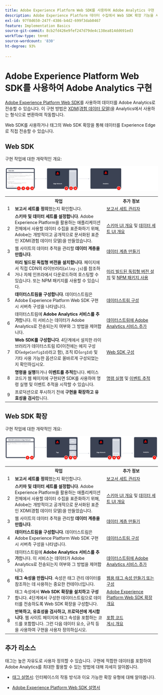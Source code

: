 ```yaml
---
title: Adobe Experience Platform Web SDK를 사용하여 Adobe Analytics 구현
description: Adobe Experience Platform 데이터 수집에서 Web SDK 확장 기능을 사용하여 Adobe Analytics로 데이터를 전송합니다.
exl-id: 97f8d650-247f-4386-b4d2-699f3dab0467
feature: Implementation Basics
source-git-commit: 8cb2fd426e9fef247d79de4c138ea814dd691ed3
workflow-type: tm+mt
source-wordcount: '830'
ht-degree: 93%

---
```


# Adobe Experience Platform Web SDK를 사용하여 Adobe Analytics 구현

[Adobe Experience Platform Web SDK](https://experienceleague.adobe.com/docs/experience-platform/tags/extensions/client/sdk/overview.html?lang=ko-KR)를 사용하여 데이터를 Adobe Analytics로 전송할 수 있습니다. 이 구현 방법은 [XDM(경험 데이터 모델)](https://experienceleague.adobe.com/docs/experience-platform/xdm/home.html?lang=ko-KR)을 Analytics에서 사용하는 형식으로 변환하여 작동합니다.

Web SDK를 사용하거나 태그의 Web SDK 확장을 통해 데이터를 Experience Edge로 직접 전송할 수 있습니다.

## Web SDK

구현 작업에 대한 개략적인 개요:

![이 섹션에 설명된 대로 웹 SDK 워크플로를 사용하여 Adobe Analytics을 구현하는 방법입니다.](../../assets/websdk-annotated.png)

<table style="width:100%">

<tr>
<th style="width:5%"></th><th style="width:60%"><b>작업</b></th><th style="width:35%"><b>추가 정보</b></th>
</tr>

<tr>
<td>1</td>
<td><b>보고서 세트를 정의</b>했는지 확인합니다.</td>
<td><a href="../../../admin/admin/c-manage-report-suites/report-suites-admin.md">보고서 세트 관리자</a></td>
</tr>

<tr>
<td>2</td>
<td><b>스키마 및 데이터 세트를 설정합니다</b>. Adobe Experience Platform을 활용하는 애플리케이션 전체에서 사용할 데이터 수집을 표준화하기 위해, Adobe는 개방적이고 공개적으로 문서화된 표준인 XDM(경험 데이터 모델)을 만들었습니다.</td>
<td><a href="https://experienceleague.adobe.com/docs/experience-platform/xdm/ui/overview.html?lang=ko-KR">스키마 UI 개요</a> 및 <a href="https://experienceleague.adobe.com/docs/experience-platform/catalog/datasets/user-guide.html?lang=ko-KR">데이터 세트 UI 개요</a></td>
</tr>

<tr>
<td>3</td>
<td>웹 사이트의 데이터 추적을 관리할 <b>데이터 계층을 만듭니다</b>.</td>
<td><a href="../../prepare/data-layer.md">데이터 계층 만들기</a></td>
</tr>

<tr>
<td> 4</td>
<td><b>미리 빌드된 독립형 버전을 설치합니다</b>. 페이지에서 직접 CDN의 라이브러리(<code>alloy.js</code>)를 참조하거나 자체 인프라에서 다운로드하여 호스팅할 수 있습니다. 또는 NPM 패키지를 사용할 수 있습니다.</td>
<td><a href="https://experienceleague.adobe.com/docs/experience-platform/edge/fundamentals/installing-the-sdk.html?lang=ko-KR#option-2%3A-installing-the-prebuilt-standalone-version">미리 빌드된 독립형 버전 설치</a> 및 <a href="https://experienceleague.adobe.com/docs/experience-platform/edge/fundamentals/installing-the-sdk.html?lang=ko-KR#option-3%3A-using-the-npm-package">NPM 패키지 사용</a></td>
</tr>

<tr>
<td>5</td>
<td><b>데이터스트림을 구성합니다</b>. 데이터스트림은 Adobe Experience Platform Web SDK 구현 시 서버측 구성을 나타냅니다.</td>
<td><a href="https://experienceleague.adobe.com/docs/experience-platform/edge/datastreams/configure.html?lang=ko-KR">데이터스트림 구성<a></td> 
</tr>

<td>6</td>
<td>데이터스트림에 <b>Adobe Analytics 서비스를 추가</b>합니다. 이 서비스는 데이터가 Adobe Analytics로 전송되는지 여부와 그 방법을 제어합니다.</td>
<td><a href="https://experienceleague.adobe.com/docs/experience-platform/edge/datastreams/configure.html?lang=ko-KR#analytics">데이터스트림에 Adobe Analytics 서비스 추가</a></td>
</tr>

<tr>
<td>7</td>
<td><b>Web SDK를 구성합니다</b>. 4단계에서 설치한 라이브러리가 데이터스트림 ID(이전에는 에지 구성 ID(<code>edgeConfigId</code>)라고 함), 조직 ID(<code>orgId</code>) 및 기타 사용 가능한 옵션으로 올바르게 구성되었는지 확인하십시오.</td>
<td><a href="https://experienceleague.adobe.com/docs/experience-platform/edge/fundamentals/configuring-the-sdk.html?lang=ko-KR">Web SDK 구성</a></td>
</tr>

<tr>
<td>8</td>
<td><b>명령을 실행</b>하거나 <b>이벤트를 추적</b>합니다. 베이스 코드가 웹 페이지에 구현되면 SDK를 사용하여 명령 실행 및 이벤트 추적을 시작할 수 있습니다.
</td>
<td><a href="https://experienceleague.adobe.com/docs/experience-platform/edge/fundamentals/executing-commands.html?lang=ko-KR">명령 실행</a> 및 <a href="https://experienceleague.adobe.com/docs/experience-platform/edge/fundamentals/tracking-events.html?lang=ko-KR">이벤트 추적</a></td>
</tr>

<tr>
<td>9</td><td>프로덕션으로 푸시하기 전에 <b>구현을 확장하고 유효성을 검사</b>합니다.</td><td></td> 
</tr>
</table>


## Web SDK 확장

구현 작업에 대한 개략적인 개요:

![이 섹션에 설명된 대로 Web SDK 확장 워크플로우를 사용하여 Adobe Analytics을 구현하는 방법입니다.](../../assets/websdk-extension-annotated.png)

<table style="width:100%">

<tr>
<th style="width:5%"></th><th style="width:60%"><b>작업</b></th><th style="width:35%"><b>추가 정보</b></th>
</tr>

<tr>
<td>1</td>
<td><b>보고서 세트를 정의</b>했는지 확인합니다.</td>
<td><a href="../../../admin/admin/c-manage-report-suites/report-suites-admin.md">보고서 세트 관리자</a></td>
</tr>

<tr>
<td>2</td>
<td><b>스키마 및 데이터 세트를 설정합니다</b>. Adobe Experience Platform을 활용하는 애플리케이션 전체에서 사용할 데이터 수집을 표준화하기 위해, Adobe는 개방적이고 공개적으로 문서화된 표준인 XDM(경험 데이터 모델)을 만들었습니다.</td>
<td><a href="https://experienceleague.adobe.com/docs/experience-platform/xdm/ui/overview.html?lang=ko-KR">스키마 UI 개요</a> 및 <a href="https://experienceleague.adobe.com/docs/experience-platform/catalog/datasets/user-guide.html?lang=ko-KR">데이터 세트 UI 개요</a></td>
</tr>

<tr>
<td>3</td>
<td>웹 사이트의 데이터 추적을 관리할 <b>데이터 계층을 만듭니다</b>.</td>
<td><a href="../../prepare/data-layer.md">데이터 계층 만들기</a></td>
</tr>

<tr>
<td>4</td>
<td><b>데이터스트림을 구성합니다</b>. 데이터스트림은 Adobe Experience Platform Web SDK 구현 시 서버측 구성을 나타냅니다.</td>
<td><a href="https://experienceleague.adobe.com/docs/experience-platform/edge/datastreams/configure.html?lang=ko-KR">데이터스트림 구성<a></td> 
</tr>

<tr>
<td>5</td> 
<td>데이터스트림에 <b>Adobe Analytics 서비스를 추가</b>합니다. 이 서비스는 데이터가 Adobe Analytics로 전송되는지 여부와 그 방법을 제어합니다.</td>
<td><a href="https://experienceleague.adobe.com/docs/experience-platform/edge/datastreams/configure.html?lang=ko-KR#analytics">데이터스트림에 Adobe Analytics 서비스 추가</a></td>
</tr>

<tr>
<td>6</td>
<td><b>태그 속성을 만듭니다</b>. 속성은 태그 관리 데이터를 참조하는 데 사용하는 중요한 컨테이너입니다.</td>
<td><a href="https://experienceleague.adobe.com/docs/experience-platform/tags/admin/companies-and-properties.html?lang=ko-KR#for-web">웹용 태그 속성 만들기 또는 구성</a></td>
</tr>

<tr>
<td>7</td> 
<td>태그 속성에서 <b>Web SDK 확장을 설치하고 구성</b>합니다. 4단계에서 구성한 데이터스트림으로 데이터를 전송하도록 Web SDK 확장을 구성합니다.</td>
<td><a href="https://experienceleague.adobe.com/docs/experience-platform/tags/extensions/client/sdk/overview.html?lang=ko-KR">Adobe Experience Platform Web SDK 확장 개요</a></td>
</tr>

<tr>
<td>8</td>
<td><b>반복하고, 유효성을 검사하고, 프로덕션에 게시합니다</b>. 웹 사이트 페이지에 태그 속성을 포함하는 코드를 포함합니다. 그런 다음 데이터 요소, 규칙 등을 사용하여 구현을 사용자 정의하십시오.</td>
<td><a href="https://experienceleague.adobe.com/docs/experience-platform/tags/publish/environments/environments.html?lang=en#embed-code">포함 코드</a><br/><a href="https://experienceleague.adobe.com/docs/experience-platform/tags/publish/overview.html?lang=ko-KR">게시 개요</a></td>
</tr>

</table>


## 추가 리소스

태그는 높은 자유도로 사용자 정의할 수 있습니다. 구현에 적합한 데이터를 포함하여 Adobe Analytics를 최대한 활용할 수 있는 방법에 대해 자세히 알아봅니다.

- [태그 설명서](https://experienceleague.adobe.com/docs/experience-platform/tags/home.html?lang=ko-KR#): 인터페이스의 작동 방식과 이요 가능한 확장 유형에 대해 알아봅니다.

- [Adobe Experience Platform Web SDK 설명서](https://experienceleague.adobe.com/docs/web-sdk.html?lang=ko-KR)

